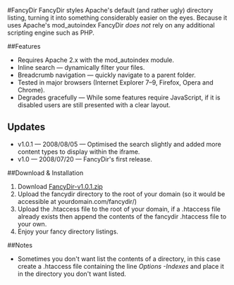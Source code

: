 #FancyDir
FancyDir styles Apache's default (and rather ugly) directory listing, turning it into something considerably easier on the eyes.
Because it uses Apache's mod_autoindex FancyDir <em>does not</em> rely on any additional scripting engine such as PHP.

##Features
* Requires Apache 2.x with the mod_autoindex module.
* Inline search &mdash; dynamically filter your files.
* Breadcrumb navigation &mdash; quickly navigate to a parent folder.
* Tested in major browsers (Internet Explorer 7&ndash;9, Firefox, Opera and Chrome).
* Degrades gracefully &mdash; While some features require JavaScript, if it is disabled users are still presented with a clear layout.

## Updates
* v1.0.1 &mdash; 2008/08/05 &mdash; Optimised the search slightly and added more content types to display within the iframe.
* v1.0 &mdash; 2008/07/20 &mdash; FancyDir's first release.

##Download & Installation
1. Download [FancyDir-v1.0.1.zip](https://github.com/BPScott/FancyDir/zipball/v1.01)
2. Upload the fancydir directory to the root of your domain (so it would be accessible at yourdomain.com/fancydir/)
3. Upload the .htaccess file to the root of your domain, if a .htaccess file already exists then append the contents of the fancydir .htaccess file to your own.
4. Enjoy your fancy directory listings.

##Notes
* Sometimes you don't want list the contents of a directory, in this case create a .htaccess file containing the line *Options -Indexes* and place it in the directory you don't want listed.
